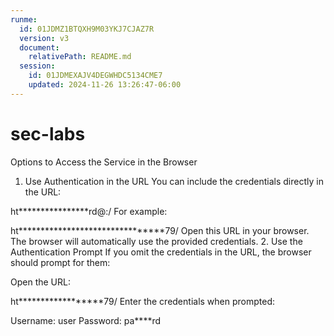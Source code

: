 ```yaml
---
runme:
  id: 01JDMZ1BTQXH9M03YKJ7CJAZ7R
  version: v3
  document:
    relativePath: README.md
  session:
    id: 01JDMEXAJV4DEGWHDC5134CME7
    updated: 2024-11-26 13:26:47-06:00
---
```


# sec-labs

Options to Access the Service in the Browser
1. Use Authentication in the URL
You can include the credentials directly in the URL:

ht****************rd@<node-ip>:<node-port>/
For example:

ht********************************79/
Open this URL in your browser.
The browser will automatically use the provided credentials.
2. Use the Authentication Prompt
If you omit the credentials in the URL, the browser should prompt for them:

Open the URL:

ht******************79/
Enter the credentials when prompted:

Username: user
Password: pa****rd
